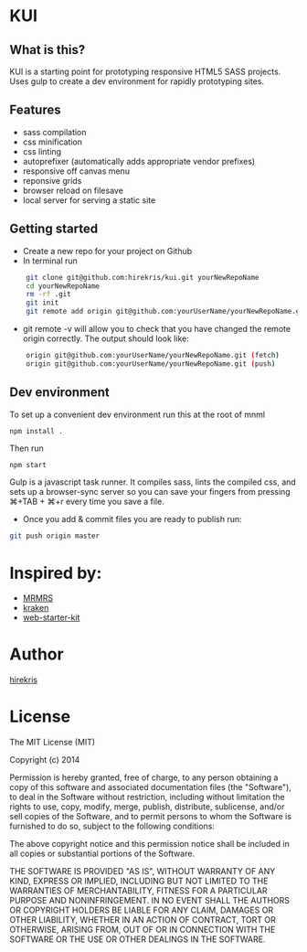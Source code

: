 # KUI

## What is this?

KUI is a starting point for prototyping responsive HTML5 SASS projects.
Uses gulp to create a dev environment for rapidly prototyping sites. 

## Features

* sass compilation
* css minification
* css linting
* autoprefixer (automatically adds appropriate vendor prefixes)
* responsive off canvas menu
* reponsive grids
* browser reload on filesave
* local server for serving a static site

## Getting started

* Create a new repo for your project on Github
* In terminal run
```bash
    git clone git@github.com:hirekris/kui.git yourNewRepoName
    cd yourNewRepoName
    rm -rf .git
    git init
    git remote add origin git@github.com:yourUserName/yourNewRepoName.git
```

* git remote -v will allow you to check that you have changed the remote origin correctly. The output should look like:
```bash
    origin git@github.com:yourUserName/yourNewRepoName.git (fetch)
    origin git@github.com:yourUserName/yourNewRepoName.git (push)
```

## Dev environment
To set up a convenient dev environment run this at the root of mnml

```bash
npm install .
```

Then run

```
npm start
```

Gulp is a javascript task runner. It compiles sass, lints the compiled css, and
sets up a browser-sync server so you can save your fingers from pressing ⌘+TAB + ⌘+r 
every time you save a file.

* Once you add & commit files you are ready to publish run:
```bash
git push origin master
```
# Inspired by:
* [MRMRS](http://mrmrs.io "Adam Morse - Designer Developer")
* [kraken](https://github.com/cferdinandi/kraken)
* [web-starter-kit](https://github.com/google/web-starter-kit)

# Author
[hirekris](http://hirekris.com "Kristoffer Hebert - Developer")

# License

The MIT License (MIT)

Copyright (c) 2014 

Permission is hereby granted, free of charge, to any person obtaining a copy
of this software and associated documentation files (the "Software"), to deal
in the Software without restriction, including without limitation the rights
to use, copy, modify, merge, publish, distribute, sublicense, and/or sell
copies of the Software, and to permit persons to whom the Software is
furnished to do so, subject to the following conditions:

The above copyright notice and this permission notice shall be included in
all copies or substantial portions of the Software.

THE SOFTWARE IS PROVIDED "AS IS", WITHOUT WARRANTY OF ANY KIND, EXPRESS OR
IMPLIED, INCLUDING BUT NOT LIMITED TO THE WARRANTIES OF MERCHANTABILITY,
FITNESS FOR A PARTICULAR PURPOSE AND NONINFRINGEMENT. IN NO EVENT SHALL THE
AUTHORS OR COPYRIGHT HOLDERS BE LIABLE FOR ANY CLAIM, DAMAGES OR OTHER
LIABILITY, WHETHER IN AN ACTION OF CONTRACT, TORT OR OTHERWISE, ARISING FROM,
OUT OF OR IN CONNECTION WITH THE SOFTWARE OR THE USE OR OTHER DEALINGS IN
THE SOFTWARE.

